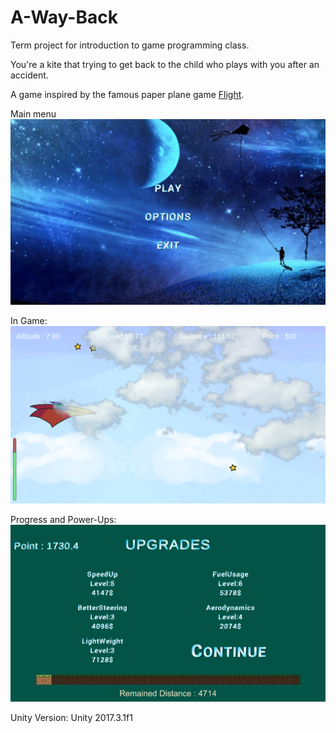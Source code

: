 # A-Way-Back
Term project for introduction to game programming class.

You're a kite that trying to get back to the child who plays with you after an accident.

A game inspired by the famous paper plane game [Flight](https://armorgames.com/play/7598/flight).

Main menu
![](https://github.com/Arlandrian/A-Way-Back/blob/master/Images/main%20menu.png?raw=true)

In Game:
![](https://github.com/Arlandrian/A-Way-Back/blob/master/Images/in%20game.png?raw=true)

Progress and Power-Ups:
![](https://github.com/Arlandrian/A-Way-Back/blob/master/Images/progress%20and%20power%20ups.png?raw=true)

Unity Version: Unity 2017.3.1f1
